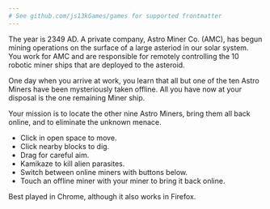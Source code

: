 ```yaml
---
# See github.com/js13kGames/games for supported frontmatter
---
```

The year is 2349 AD. A private company, Astro Miner Co. (AMC), has begun mining operations on the surface of a large asteriod in our solar system. You work for AMC and are responsible for remotely controlling the 10 robotic miner ships that are deployed to the asteroid.

One day when you arrive at work, you learn that all but one of the ten Astro Miners have been mysteriously taken offline. All you have now at your disposal is the one remaining Miner ship.

Your mission is to locate the other nine Astro Miners, bring them all back online, and to eliminate the unknown menace.

* Click in open space to move. 
* Click nearby blocks to dig.
* Drag for careful aim.
* Kamikaze to kill alien parasites.
* Switch between online miners with buttons below.
* Touch an offline miner with your miner to bring it back online.

Best played in Chrome, although it also works in Firefox.